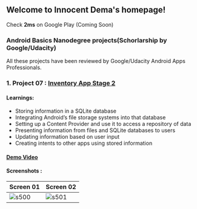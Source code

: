 ## Welcome to Innocent Dema's homepage!
Check **2ms** on Google Play (Coming Soon)
### Android Basics Nanodegree projects(Schorlarship by Google/Udacity)
All these projects have been reviewed by Google/Udacity Android Apps Professionals.
### 1. Project 07 : [Inventory App Stage 2](https://github.com/angwandi/Books) 
#### Learnings: 
* Storing information in a SQLite database
* Integrating Android’s file storage systems into that database
* Setting up a Content Provider and use it to access a repository of data
* Presenting information from files and SQLite databases to users
* Updating information based on user input
* Creating intents to other apps using stored information
#### [Demo Video](https://www.youtube.com/watch?v=JlT3Z2kI5RE&t=4s)
#### Screenshots :

Screen 01 | Screen 02
--------- | ---------
![s500](https://user-images.githubusercontent.com/31923567/42063214-8ea4cd9e-7b28-11e8-8876-a65289d06e15.png) |![s501](https://user-images.githubusercontent.com/31923567/42063217-90a26bb0-7b28-11e8-95bf-982d2f84d809.png)





